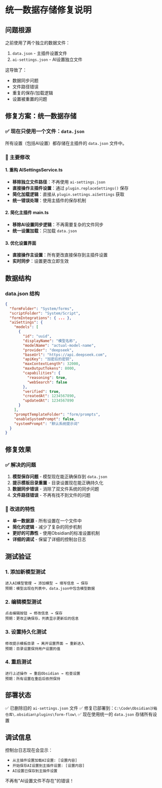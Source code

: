 # 统一数据存储修复说明

## 问题根源
之前使用了两个独立的数据文件：
1. `data.json` - 主插件设置文件
2. `ai-settings.json` - AI设置独立文件

这导致了：
- 数据同步问题
- 文件路径错误
- 重复的保存/加载逻辑
- 设置被重置的问题

## 修复方案：统一数据存储

### ✅ 现在只使用一个文件：`data.json`
所有设置（包括AI设置）都存储在主插件的 `data.json` 文件中。

### 🔧 主要修改

#### 1. 重构 AISettingsService.ts
- **移除独立文件路径**：不再使用 `ai-settings.json`
- **直接操作主插件设置**：通过 `plugin.replaceSettings()` 保存
- **简化加载逻辑**：直接从 `plugin.settings.aiSettings` 获取
- **统一错误处理**：使用主插件的保存机制

#### 2. 简化主插件 main.ts
- **移除AI设置同步逻辑**：不再需要复杂的文件同步
- **统一设置加载**：只加载 `data.json`

#### 3. 优化设置界面
- **直接操作主设置**：所有更改直接保存到主插件设置
- **实时同步**：设置更改立即生效

## 数据结构

### data.json 结构
```json
{
  "formFolder": "System/forms",
  "scriptFolder": "System/Script", 
  "formIntegrations": { ... },
  "aiSettings": {
    "models": [
      {
        "id": "uuid",
        "displayName": "模型名称",
        "modelName": "actual-model-name",
        "provider": "deepseek",
        "baseUrl": "https://api.deepseek.com",
        "apiKey": "加密后的密钥",
        "maxContextLength": 32000,
        "maxOutputTokens": 8000,
        "capabilities": {
          "reasoning": true,
          "webSearch": false
        },
        "verified": true,
        "createdAt": 1234567890,
        "updatedAt": 1234567890
      }
    ],
    "promptTemplateFolder": "form/prompts",
    "enableSystemPrompt": false,
    "systemPrompt": "默认系统提示词"
  }
}
```

## 修复效果

### ✅ 解决的问题
1. **模型保存问题** - 模型现在能正确保存到 `data.json`
2. **提示模板目录重置** - 目录设置现在能正确持久化
3. **数据同步错误** - 消除了双文件系统的同步问题
4. **文件路径错误** - 不再有找不到文件的问题

### 🚀 改进的特性
- **单一数据源** - 所有设置在一个文件中
- **简化的逻辑** - 减少了复杂的同步机制
- **更好的可靠性** - 使用Obsidian的标准设置机制
- **详细的调试** - 保留了详细的控制台日志

## 测试验证

### 1. 添加新模型测试
```
进入AI模型管理 → 添加模型 → 填写信息 → 保存
预期：模型出现在列表中，data.json中包含模型数据
```

### 2. 编辑模型测试
```
点击编辑按钮 → 修改信息 → 保存
预期：更改正确保存，列表显示更新后的信息
```

### 3. 设置持久化测试
```
修改提示模板目录 → 离开设置界面 → 重新进入
预期：目录设置保持用户设置的值
```

### 4. 重启测试
```
进行上述操作 → 重启Obsidian → 检查设置
预期：所有设置在重启后依然保持
```

## 部署状态
✅ 已删除旧的 `ai-settings.json` 文件
✅ 修复已部署到：`C:\Code\Obsidian沙箱仓库\.obsidian\plugins\form-flow\`
✅ 现在使用统一的 `data.json` 存储所有设置

## 调试信息
控制台日志现在会显示：
- `从主插件设置加载AI设置: [设置内容]`
- `开始保存AI设置到主插件设置: [设置内容]`
- `AI设置已保存到主插件设置`

不再有"AI设置文件不存在"的错误！
